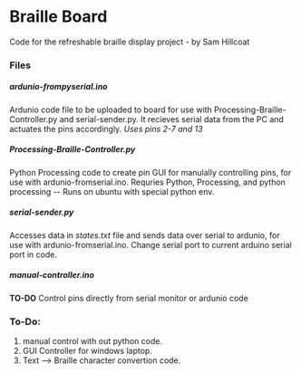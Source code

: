 # Braille Board
Code for the refreshable braille display project - by Sam Hillcoat

### Files

##### ardunio-frompyserial.ino
Ardunio code file to be uploaded to board for use with Processing-Braille-Controller.py and serial-sender.py.
It recieves serial data from the PC and actuates the pins accordingly.
*Uses pins 2-7 and 13*

##### Processing-Braille-Controller.py
Python Processing code to create pin GUI for manulally controlling pins, for use with ardunio-fromserial.ino.
Requries Python, Processing, and python processing -- Runs on ubuntu with special python env.

##### serial-sender.py
Accesses data in *states.txt* file and sends data over serial to ardunio, for use with ardunio-fromserial.ino.
Change serial port to current arduino serial port in code.

##### manual-controller.ino
**TO-DO** Control pins directly from serial monitor or ardunio code

### To-Do:
1. manual control with out python code.
2. GUI Controller for windows laptop.
3. Text --> Braille character convertion code.
  
